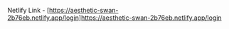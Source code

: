 
Netlify Link - [https://aesthetic-swan-2b76eb.netlify.app/login]https://aesthetic-swan-2b76eb.netlify.app/login
